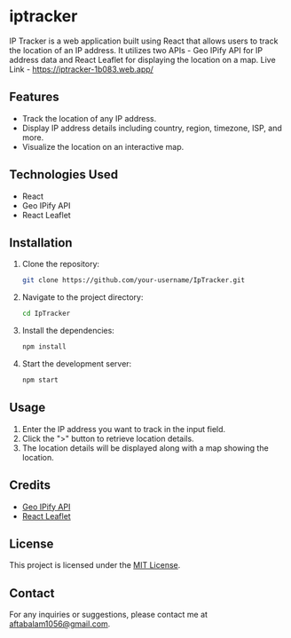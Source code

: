 # iptracker

IP Tracker is a web application built using React that allows users to track the location of an IP address. It utilizes two APIs - Geo IPify API for IP address data and React Leaflet for displaying the location on a map.
Live Link - https://iptracker-1b083.web.app/

## Features

- Track the location of any IP address.
- Display IP address details including country, region, timezone, ISP, and more.
- Visualize the location on an interactive map.

## Technologies Used

- React
- Geo IPify API
- React Leaflet

## Installation

1. Clone the repository:
   ```bash
   git clone https://github.com/your-username/IpTracker.git
   ```

2. Navigate to the project directory:
   ```bash
   cd IpTracker
   ```

3. Install the dependencies:
   ```bash
   npm install
   ```

4. Start the development server:
   ```bash
   npm start
   ```

## Usage

1. Enter the IP address you want to track in the input field.
2. Click the ">" button to retrieve location details.
3. The location details will be displayed along with a map showing the location.

## Credits

- [Geo IPify API](https://geo.ipify.org/)
- [React Leaflet](https://react-leaflet.js.org/)

## License

This project is licensed under the [MIT License](LICENSE).

## Contact

For any inquiries or suggestions, please contact me at aftabalam1056@gmail.com.
